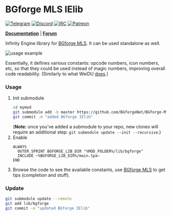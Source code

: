 # BGforge MLS IElib
[![Telegram](https://img.shields.io/badge/telegram-join%20%20%20%20%E2%9D%B1%E2%9D%B1%E2%9D%B1-darkorange?logo=telegram)](https://t.me/bgforge)
[![Discord](https://img.shields.io/discord/420268540700917760?logo=discord&label=discord&color=blue&logoColor=FEE75C)](https://discord.gg/4Yqfggm)
[![IRC](https://img.shields.io/badge/%23IRC-join%20%20%20%20%E2%9D%B1%E2%9D%B1%E2%9D%B1-darkorange)](https://bgforge.net/irc)
[![Patreon](https://img.shields.io/badge/Patreon-donate-FF424D?logo=Patreon&labelColor=141518)](https://www.patreon.com/BGforge)

[__Documentation__](https://ielib.bgforge.net)
| [__Forum__](https://forums.bgforge.net/viewforum.php?f=35)

Infinity Engine library for [BGforge MLS](https://github.com/BGforgeNet/VScode-BGforge-MLS). It can be used standalone as well.

![usage example](resources/example.png)

Essentially, it defines various constants: opcode numbers, icon numbers, etc, so that they could be used instead of magic numbers, improving overall code readability. (Similarly to what WeiDU [does](https://weidu.org/~thebigg/README-WeiDU.html#sec58).)

### Usage

1. Init submodule
    ```bash
    cd mymod
    git submodule add -b master https://github.com/BGforgeNet/BGforge-MLS-IElib.git lib/bgforge
    git commit -m "added BGforge IElib"
    ```
    (__Note:__ once you've added a submodule to your repo, new clones will require an additional step: `git submodule update --init --recursive`.)
2. Enable
    ```
    ALWAYS
      OUTER_SPRINT BGFORGE_LIB_DIR "%MOD_FOLDER%/lib/bgforge"
      INCLUDE ~%BGFORGE_LIB_DIR%/main.tpa~
    END
    ```
3. Browse the code to see the available constants, use [BGforge MLS](https://github.com/BGforgeNet/VScode-BGforge-MLS) to get tips (completion and stuff).

### Update

```bash
git submodule update --remote
git add lib/bgforge
git commit -m "updated BGforge IElib"
```
